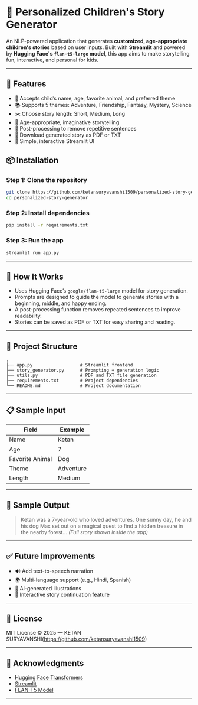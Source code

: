 
# 🧚 Personalized Children's Story Generator

An NLP-powered application that generates **customized, age-appropriate children's stories** based on user inputs. Built with **Streamlit** and powered by **Hugging Face's `flan-t5-large` model**, this app aims to make storytelling fun, interactive, and personal for kids.

---

## 🚀 Features

- 👶 Accepts child’s name, age, favorite animal, and preferred theme
- 📚 Supports 5 themes: Adventure, Friendship, Fantasy, Mystery, Science
- ✂️ Choose story length: Short, Medium, Long
- 📝 Age-appropriate, imaginative storytelling
- 🔁 Post-processing to remove repetitive sentences
- 📄 Download generated story as PDF or TXT
- 🎨 Simple, interactive Streamlit UI


## 📦 Installation

### Step 1: Clone the repository
```bash
git clone https://github.com/ketansuryavanshi1509/personalized-story-generator.git
cd personalized-story-generator
````

### Step 2: Install dependencies

```bash
pip install -r requirements.txt
```

### Step 3: Run the app

```bash
streamlit run app.py
```

---

## 🧠 How It Works

* Uses Hugging Face’s `google/flan-t5-large` model for story generation.
* Prompts are designed to guide the model to generate stories with a beginning, middle, and happy ending.
* A post-processing function removes repeated sentences to improve readability.
* Stories can be saved as PDF or TXT for easy sharing and reading.

---

## 🔧 Project Structure

```
.
├── app.py                  # Streamlit frontend
├── story_generator.py      # Prompting + generation logic
├── utils.py                # PDF and TXT file generation
├── requirements.txt        # Project dependencies
└── README.md               # Project documentation
```

---

## 📋 Sample Input

| Field           | Example   |
| --------------- | --------- |
| Name            | Ketan     |
| Age             | 7         |
| Favorite Animal | Dog       |
| Theme           | Adventure |
| Length          | Medium    |

---

## 📝 Sample Output

> Ketan was a 7-year-old who loved adventures. One sunny day, he and his dog Max set out on a magical quest to find a hidden treasure in the nearby forest...
> *(Full story shown inside the app)*

---

## ✅ Future Improvements

* 🔊 Add text-to-speech narration
* 🌍 Multi-language support (e.g., Hindi, Spanish)
* 🎨 AI-generated illustrations
* 🔄 Interactive story continuation feature

---

## 📄 License

MIT License © 2025 — KETAN SURYAVANSHI(https://github.com/ketansuryavanshi1509)

---

## 🙏 Acknowledgments

* [Hugging Face Transformers](https://huggingface.co/)
* [Streamlit](https://streamlit.io/)
* [FLAN-T5 Model](https://huggingface.co/google/flan-t5-large)

---
